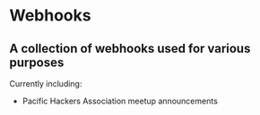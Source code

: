 # Webhooks
## A collection of webhooks used for various purposes

Currently including:

 - Pacific Hackers Association meetup announcements
 